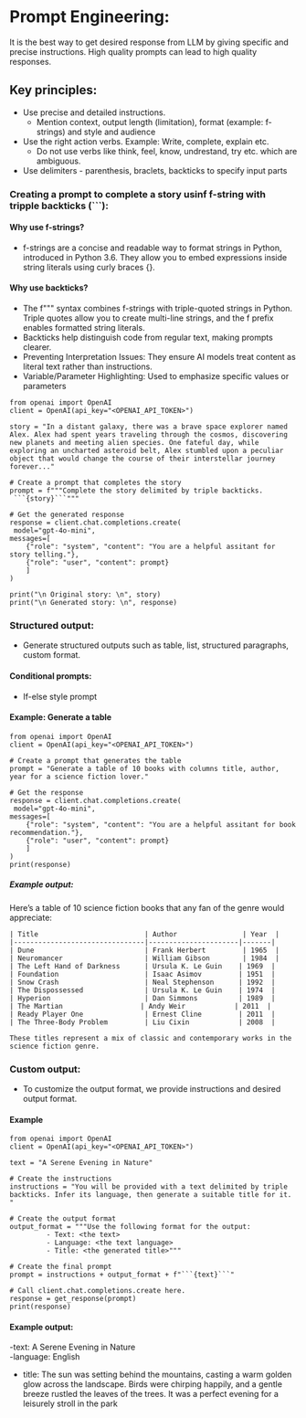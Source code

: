 # Prompt Engineering:

It is the best way to get desired response from LLM by giving specific and precise instructions. High quality prompts can lead to high quality responses.

## Key principles:
* Use precise and detailed instructions.
  *  Mention context, output length (limitation), format (example: f-strings) and style and audience  
* Use the right action verbs. Example: Write, complete, explain etc.
  * Do not use verbs like think, feel, know, undrestand, try etc. which are ambiguous.
* Use delimiters - parenthesis, braclets, backticks to specify input parts

### Creating a prompt to complete a story usinf f-string with tripple backticks (```):
#### Why use f-strings?
* f-strings are a concise and readable way to format strings in Python, introduced in Python 3.6. They allow you to embed expressions inside string literals using curly braces {}.

#### Why use backticks?
* The f""" syntax combines f-strings with triple-quoted strings in Python. Triple quotes allow you to create multi-line strings, and the f prefix enables formatted string literals.
* Backticks help distinguish code from regular text, making prompts clearer.
* Preventing Interpretation Issues: They ensure AI models treat content as literal text rather than instructions.
* Variable/Parameter Highlighting: Used to emphasize specific values or parameters

```
from openai import OpenAI
client = OpenAI(api_key="<OPENAI_API_TOKEN>")

story = "In a distant galaxy, there was a brave space explorer named Alex. Alex had spent years traveling through the cosmos, discovering new planets and meeting alien species. One fateful day, while exploring an uncharted asteroid belt, Alex stumbled upon a peculiar object that would change the course of their interstellar journey forever..."

# Create a prompt that completes the story
prompt = f"""Complete the story delimited by triple backticks. 
 ```{story}```"""

# Get the generated response 
response = client.chat.completions.create(
 model="gpt-4o-mini",
messages=[
    {"role": "system", "content": "You are a helpful assitant for story telling."},
    {"role": "user", "content": prompt}
    ]
)

print("\n Original story: \n", story)
print("\n Generated story: \n", response)
```
### Structured output:
* Generate structured outputs such as table, list, structured paragraphs, custom format.

#### Conditional prompts:
* If-else style prompt
  
#### Example: Generate a table
```
from openai import OpenAI
client = OpenAI(api_key="<OPENAI_API_TOKEN>")

# Create a prompt that generates the table
prompt = "Generate a table of 10 books with columns title, author, year for a science fiction lover."

# Get the response
response = client.chat.completions.create(
 model="gpt-4o-mini",
messages=[
    {"role": "system", "content": "You are a helpful assitant for book recommendation."},
    {"role": "user", "content": prompt}
    ]
)
print(response)
```

##### Example output:
Here’s a table of 10 science fiction books that any fan of the genre would appreciate:
    
    | Title                          | Author                | Year  |
    |--------------------------------|----------------------|-------|
    | Dune                           | Frank Herbert         | 1965  |
    | Neuromancer                    | William Gibson        | 1984  |
    | The Left Hand of Darkness      | Ursula K. Le Guin    | 1969  |
    | Foundation                     | Isaac Asimov         | 1951  |
    | Snow Crash                     | Neal Stephenson      | 1992  |
    | The Dispossessed               | Ursula K. Le Guin    | 1974  |
    | Hyperion                       | Dan Simmons          | 1989  |
    | The Martian                   | Andy Weir            | 2011  |
    | Ready Player One               | Ernest Cline         | 2011  |
    | The Three-Body Problem         | Liu Cixin            | 2008  |
    
    These titles represent a mix of classic and contemporary works in the science fiction genre.

### Custom output:
* To customize the output format, we provide instructions and desired output format.

#### Example
```
from openai import OpenAI
client = OpenAI(api_key="<OPENAI_API_TOKEN>")

text = "A Serene Evening in Nature"

# Create the instructions
instructions = "You will be provided with a text delimited by triple backticks. Infer its language, then generate a suitable title for it. "

# Create the output format
output_format = """Use the following format for the output:
         - Text: <the text>
         - Language: <the text language>
         - Title: <the generated title>"""

# Create the final prompt
prompt = instructions + output_format + f"```{text}```"

# Call client.chat.completions.create here.
response = get_response(prompt)
print(response)
```
#### Example output:
-text: A Serene Evening in Nature  
-language: English  
- title: The sun was setting behind the mountains, casting a warm golden glow across the landscape. Birds were chirping happily, and a gentle breeze rustled the leaves of the trees. It was a perfect evening for a leisurely stroll in the park
